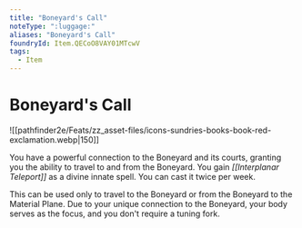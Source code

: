 ```yaml
---
title: "Boneyard's Call"
noteType: ":luggage:"
aliases: "Boneyard's Call"
foundryId: Item.QECoO8VAY01MTcwV
tags:
  - Item
---
```


# Boneyard's Call
![[pathfinder2e/Feats/zz_asset-files/icons-sundries-books-book-red-exclamation.webp|150]]

You have a powerful connection to the Boneyard and its courts, granting you the ability to travel to and from the Boneyard. You gain _[[Interplanar Teleport]]_ as a divine innate spell. You can cast it twice per week.

This can be used only to travel to the Boneyard or from the Boneyard to the Material Plane. Due to your unique connection to the Boneyard, your body serves as the focus, and you don't require a tuning fork.
